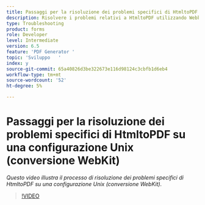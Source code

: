 ```yaml
---
title: Passaggi per la risoluzione dei problemi specifici di HtmltoPDF su una configurazione Unix (conversione WebKit)
description: Risolvere i problemi relativi a HtmltoPDF utilizzando Webkit su configurazione UNIX.
type: Troubleshooting
product: forms
role: Developer
level: Intermediate
version: 6.5
feature: 'PDF Generator '
topic: 'Sviluppo   '
index: y
source-git-commit: 65a40826d3be322673e116d98124c3cbfb1d6eb4
workflow-type: tm+mt
source-wordcount: '52'
ht-degree: 5%

---
```


# Passaggi per la risoluzione dei problemi specifici di HtmltoPDF su una configurazione Unix (conversione WebKit)

*Questo video illustra il processo di risoluzione dei problemi specifici di HtmltoPDF su una configurazione Unix (conversione WebKit).*

>[!VIDEO](https://video.tv.adobe.com/v/335548?quality=9&learn=on)

